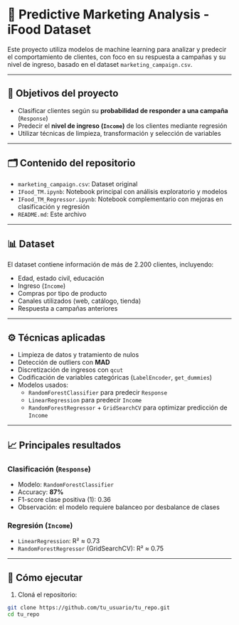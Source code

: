 # 🧠 Predictive Marketing Analysis - iFood Dataset

Este proyecto utiliza modelos de machine learning para analizar y predecir el comportamiento de clientes, con foco en su respuesta a campañas y su nivel de ingreso, basado en el dataset `marketing_campaign.csv`.

---

## 📌 Objetivos del proyecto

- Clasificar clientes según su **probabilidad de responder a una campaña** (`Response`)
- Predecir el **nivel de ingreso (`Income`)** de los clientes mediante regresión
- Utilizar técnicas de limpieza, transformación y selección de variables

---

## 🗂️ Contenido del repositorio

- `marketing_campaign.csv`: Dataset original
- `IFood_TM.ipynb`: Notebook principal con análisis exploratorio y modelos
- `IFood_TM_Regressor.ipynb`: Notebook complementario con mejoras en clasificación y regresión
- `README.md`: Este archivo

---

## 📊 Dataset

El dataset contiene información de más de 2.200 clientes, incluyendo:

- Edad, estado civil, educación
- Ingreso (`Income`)
- Compras por tipo de producto
- Canales utilizados (web, catálogo, tienda)
- Respuesta a campañas anteriores

---

## ⚙️ Técnicas aplicadas

- Limpieza de datos y tratamiento de nulos
- Detección de outliers con **MAD**
- Discretización de ingresos con `qcut`
- Codificación de variables categóricas (`LabelEncoder`, `get_dummies`)
- Modelos usados:
  - `RandomForestClassifier` para predecir `Response`
  - `LinearRegression` para predecir `Income`
  - `RandomForestRegressor` + `GridSearchCV` para optimizar predicción de `Income`

---

## 📈 Principales resultados

### Clasificación (`Response`)
- Modelo: `RandomForestClassifier`
- Accuracy: **87%**
- F1-score clase positiva (1): 0.36
- Observación: el modelo requiere balanceo por desbalance de clases

### Regresión (`Income`)
- `LinearRegression`: R² ≈ 0.73
- `RandomForestRegressor` (GridSearchCV): R² ≈ 0.75

---

## 🚀 Cómo ejecutar

1. Cloná el repositorio:
```bash
git clone https://github.com/tu_usuario/tu_repo.git
cd tu_repo
